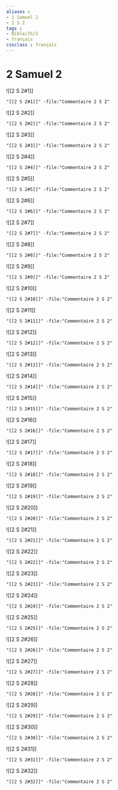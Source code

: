 ```yaml
---
aliases : 
- 2 Samuel 2
- 2 S 2
tags : 
- Bible/2S/2
- français
cssclass : français
---
```


# 2 Samuel 2

![[2 S 2#1]]

```query
"[[2 S 2#1]]" -file:"Commentaire 2 S 2"
```

![[2 S 2#2]]

```query
"[[2 S 2#2]]" -file:"Commentaire 2 S 2"
```

![[2 S 2#3]]

```query
"[[2 S 2#3]]" -file:"Commentaire 2 S 2"
```

![[2 S 2#4]]

```query
"[[2 S 2#4]]" -file:"Commentaire 2 S 2"
```

![[2 S 2#5]]

```query
"[[2 S 2#5]]" -file:"Commentaire 2 S 2"
```

![[2 S 2#6]]

```query
"[[2 S 2#6]]" -file:"Commentaire 2 S 2"
```

![[2 S 2#7]]

```query
"[[2 S 2#7]]" -file:"Commentaire 2 S 2"
```

![[2 S 2#8]]

```query
"[[2 S 2#8]]" -file:"Commentaire 2 S 2"
```

![[2 S 2#9]]

```query
"[[2 S 2#9]]" -file:"Commentaire 2 S 2"
```

![[2 S 2#10]]

```query
"[[2 S 2#10]]" -file:"Commentaire 2 S 2"
```

![[2 S 2#11]]

```query
"[[2 S 2#11]]" -file:"Commentaire 2 S 2"
```

![[2 S 2#12]]

```query
"[[2 S 2#12]]" -file:"Commentaire 2 S 2"
```

![[2 S 2#13]]

```query
"[[2 S 2#13]]" -file:"Commentaire 2 S 2"
```

![[2 S 2#14]]

```query
"[[2 S 2#14]]" -file:"Commentaire 2 S 2"
```

![[2 S 2#15]]

```query
"[[2 S 2#15]]" -file:"Commentaire 2 S 2"
```

![[2 S 2#16]]

```query
"[[2 S 2#16]]" -file:"Commentaire 2 S 2"
```

![[2 S 2#17]]

```query
"[[2 S 2#17]]" -file:"Commentaire 2 S 2"
```

![[2 S 2#18]]

```query
"[[2 S 2#18]]" -file:"Commentaire 2 S 2"
```

![[2 S 2#19]]

```query
"[[2 S 2#19]]" -file:"Commentaire 2 S 2"
```

![[2 S 2#20]]

```query
"[[2 S 2#20]]" -file:"Commentaire 2 S 2"
```

![[2 S 2#21]]

```query
"[[2 S 2#21]]" -file:"Commentaire 2 S 2"
```

![[2 S 2#22]]

```query
"[[2 S 2#22]]" -file:"Commentaire 2 S 2"
```

![[2 S 2#23]]

```query
"[[2 S 2#23]]" -file:"Commentaire 2 S 2"
```

![[2 S 2#24]]

```query
"[[2 S 2#24]]" -file:"Commentaire 2 S 2"
```

![[2 S 2#25]]

```query
"[[2 S 2#25]]" -file:"Commentaire 2 S 2"
```

![[2 S 2#26]]

```query
"[[2 S 2#26]]" -file:"Commentaire 2 S 2"
```

![[2 S 2#27]]

```query
"[[2 S 2#27]]" -file:"Commentaire 2 S 2"
```

![[2 S 2#28]]

```query
"[[2 S 2#28]]" -file:"Commentaire 2 S 2"
```

![[2 S 2#29]]

```query
"[[2 S 2#29]]" -file:"Commentaire 2 S 2"
```

![[2 S 2#30]]

```query
"[[2 S 2#30]]" -file:"Commentaire 2 S 2"
```

![[2 S 2#31]]

```query
"[[2 S 2#31]]" -file:"Commentaire 2 S 2"
```

![[2 S 2#32]]

```query
"[[2 S 2#32]]" -file:"Commentaire 2 S 2"
```

